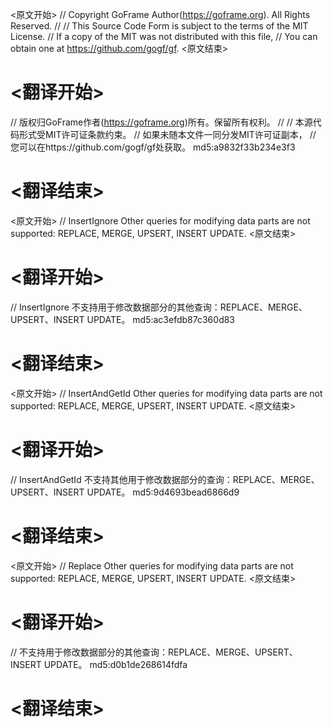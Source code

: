 
<原文开始>
// Copyright GoFrame Author(https://goframe.org). All Rights Reserved.
//
// This Source Code Form is subject to the terms of the MIT License.
// If a copy of the MIT was not distributed with this file,
// You can obtain one at https://github.com/gogf/gf.
<原文结束>

# <翻译开始>
// 版权归GoFrame作者(https://goframe.org)所有。保留所有权利。
//
// 本源代码形式受MIT许可证条款约束。
// 如果未随本文件一同分发MIT许可证副本，
// 您可以在https://github.com/gogf/gf处获取。 md5:a9832f33b234e3f3
# <翻译结束>


<原文开始>
// InsertIgnore Other queries for modifying data parts are not supported: REPLACE, MERGE, UPSERT, INSERT UPDATE.
<原文结束>

# <翻译开始>
// InsertIgnore 不支持用于修改数据部分的其他查询：REPLACE、MERGE、UPSERT、INSERT UPDATE。 md5:ac3efdb87c360d83
# <翻译结束>


<原文开始>
// InsertAndGetId Other queries for modifying data parts are not supported: REPLACE, MERGE, UPSERT, INSERT UPDATE.
<原文结束>

# <翻译开始>
// InsertAndGetId 不支持其他用于修改数据部分的查询：REPLACE、MERGE、UPSERT、INSERT UPDATE。 md5:9d4693bead6866d9
# <翻译结束>


<原文开始>
// Replace Other queries for modifying data parts are not supported: REPLACE, MERGE, UPSERT, INSERT UPDATE.
<原文结束>

# <翻译开始>
// 不支持用于修改数据部分的其他查询：REPLACE、MERGE、UPSERT、INSERT UPDATE。 md5:d0b1de268614fdfa
# <翻译结束>

